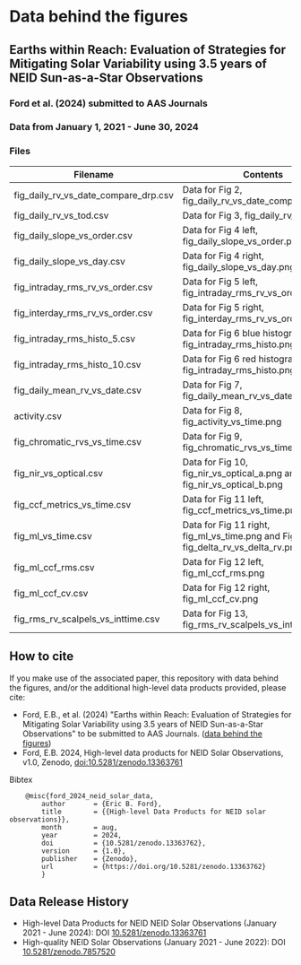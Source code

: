 # Data behind the figures 
## Earths within Reach:  Evaluation of Strategies for Mitigating Solar Variability using 3.5 years of NEID Sun-as-a-Star Observations
### Ford et al. (2024) submitted to AAS Journals
### Data from January 1, 2021 - June 30, 2024

### Files
|Filename|                             Contents | Notes |
| ------ | ------------------------------------ | ----- |
|fig_daily_rv_vs_date_compare_drp.csv| Data for Fig 2, fig_daily_rv_vs_date_compare_drp.png | |
|fig_daily_rv_vs_tod.csv|              Data for Fig 3, fig_daily_rv_vs_tod.png | |
|fig_daily_slope_vs_order.csv|         Data for Fig 4 left, fig_daily_slope_vs_order.png | |
|fig_daily_slope_vs_day.csv|           Data for Fig 4 right, fig_daily_slope_vs_day.png | |
|fig_intraday_rms_rv_vs_order.csv|     Data for Fig 5 left, fig_intraday_rms_rv_vs_order.png | |
|fig_interday_rms_rv_vs_order.csv|     Data for Fig 5 right, fig_interday_rms_rv_vs_order.png | | 
|fig_intraday_rms_histo_5.csv|         Data for Fig 6 blue histogram in fig_intraday_rms_histo.png | |
|fig_intraday_rms_histo_10.csv|        Data for Fig 6 red histogram in fig_intraday_rms_histo.png | |
|fig_daily_mean_rv_vs_date.csv|        Data for Fig 7, fig_daily_mean_rv_vs_date.png | |
|activity.csv|                         Data for Fig 8, fig_activity_vs_time.png | in [zenodo](https://zenodo.org/records/13363761) |
|fig_chromatic_rvs_vs_time.csv|        Data for Fig 9, fig_chromatic_rvs_vs_time.png | |
|fig_nir_vs_optical.csv|               Data for Fig 10, fig_nir_vs_optical_a.png and fig_nir_vs_optical_b.png | |
|fig_ccf_metrics_vs_time.csv|          Data for Fig 11 left, fig_ccf_metrics_vs_time.png | |
|fig_ml_vs_time.csv|                   Data for Fig 11 right, fig_ml_vs_time.png and Fig 14, fig_delta_rv_vs_delta_rv.png | |
|fig_ml_ccf_rms.csv|                   Data for Fig 12 left, fig_ml_ccf_rms.png | |
|fig_ml_ccf_cv.csv|                    Data for Fig 12 right, fig_ml_ccf_cv.png | |
|fig_rms_rv_scalpels_vs_inttime.csv|   Data for Fig 13, fig_rms_rv_scalpels_vs_inttime.png | |

<!-- |TBD|                                  Data for Fig 1, fig_wavecal_drift.png | | -->

## How to cite
If you make use of the associated paper, this repository with data behind the figures, and/or the additional high-level data products provided, please cite:
- Ford, E.B., et al. (2024) "Earths within Reach:  Evaluation of Strategies for Mitigating Solar Variability using 3.5 years of NEID Sun-as-a-Star Observations" to be submitted to AAS Journals.  ([data behind the figures](https://github.com/eford/EarthsWithinReachData))
- Ford, E.B. 2024, High-level data products for NEID Solar Observations, v1.0, Zenodo, [doi:10.5281/zenodo.13363761](https://zenodo.org/records/13363761)

Bibtex
```
    @misc{ford_2024_neid_solar_data,
        author       = {Eric B. Ford},
        title        = {{High-level Data Products for NEID solar observations}},
        month        = aug,
        year         = 2024,
        doi          = {10.5281/zenodo.13363762},
        version      = {1.0},
        publisher    = {Zenodo},
        url          = {https://doi.org/10.5281/zenodo.13363762}
        }
```
    
## Data Release History
- High-level Data Products for NEID NEID Solar Observations (January 2021 - June 2024): DOI [10.5281/zenodo.13363761](https://zenodo.org/records/13363761)
- High-quality NEID Solar Observations (January 2021 - June 2022): DOI [10.5281/zenodo.7857520](https://zenodo.org/doi/10.5281/zenodo.7857520)

